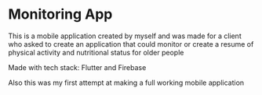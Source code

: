 # Monitoring App

This is a mobile application created by myself and was made for a client who asked to create an application that could monitor or create a resume of physical activity and nutritional status for older people

Made with tech stack: Flutter and Firebase

Also this was my first attempt at making a full working mobile application
